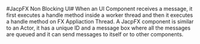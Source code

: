 
#JacpFX Non Blocking UI#
When an UI Component receives a message, it first executes a handle method inside a worker thread and then it executes a handle method on FX Appliaction Thread. A JacpFX component is similar to an Actor, it has a unique ID and a message box where all the messages are queued and it can send messages to itself or to other components.

